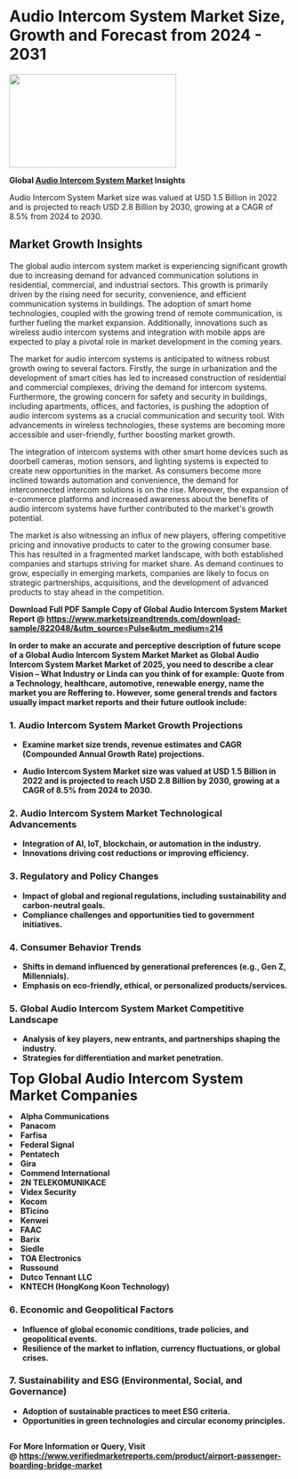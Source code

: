 <H1>Audio Intercom System Market Size, Growth and Forecast from 2024 - 2031</H1><img class="aligncenter size-medium wp-image-584254" src="https://thirdeyenews.in/wp-content/uploads/2024/09/Global-Market-Research-300x168.jpeg" alt="" width="300" height="168" /><p><strong>Global&nbsp;<a href="https://www.marketsizeandtrends.com/download-sample/822048/&amp;utm_source=Pulse&amp;utm_medium=214">Audio Intercom System Market</a> Insights</strong></p><p>Audio Intercom System Market size was valued at USD 1.5 Billion in 2022 and is projected to reach USD 2.8 Billion by 2030, growing at a CAGR of 8.5% from 2024 to 2030.</p><p><h2>Market Growth Insights</h2> <p>The global audio intercom system market is experiencing significant growth due to increasing demand for advanced communication solutions in residential, commercial, and industrial sectors. This growth is primarily driven by the rising need for security, convenience, and efficient communication systems in buildings. The adoption of smart home technologies, coupled with the growing trend of remote communication, is further fueling the market expansion. Additionally, innovations such as wireless audio intercom systems and integration with mobile apps are expected to play a pivotal role in market development in the coming years.</p> <p><strong></strong></p> <p>The market for audio intercom systems is anticipated to witness robust growth owing to several factors. Firstly, the surge in urbanization and the development of smart cities has led to increased construction of residential and commercial complexes, driving the demand for intercom systems. Furthermore, the growing concern for safety and security in buildings, including apartments, offices, and factories, is pushing the adoption of audio intercom systems as a crucial communication and security tool. With advancements in wireless technologies, these systems are becoming more accessible and user-friendly, further boosting market growth.</p> <p>The integration of intercom systems with other smart home devices such as doorbell cameras, motion sensors, and lighting systems is expected to create new opportunities in the market. As consumers become more inclined towards automation and convenience, the demand for interconnected intercom solutions is on the rise. Moreover, the expansion of e-commerce platforms and increased awareness about the benefits of audio intercom systems have further contributed to the market's growth potential.</p> <p>The market is also witnessing an influx of new players, offering competitive pricing and innovative products to cater to the growing consumer base. This has resulted in a fragmented market landscape, with both established companies and startups striving for market share. As demand continues to grow, especially in emerging markets, companies are likely to focus on strategic partnerships, acquisitions, and the development of advanced products to stay ahead in the competition.</p> <p><strong></p><p><span class=""><strong>Download Full PDF Sample Copy of Global Audio Intercom System Market Report</strong> @ <a href="https://www.marketsizeandtrends.com/download-sample/822048/&amp;utm_source=Pulse&amp;utm_medium=214" target="_blank">https://www.marketsizeandtrends.com/download-sample/822048/&amp;utm_source=Pulse&amp;utm_medium=214</a></span></p><p>In order to make an accurate and perceptive description of future scope of a Global&nbsp;Audio Intercom System Market Market as Global&nbsp;Audio Intercom System Market Market of 2025, you need to describe a clear Vision &ndash; What Industry or Linda can you think of for example: Quote from a Technology, healthcare, automotive, renewable energy, name the market you are Reffering to. However, some general trends and factors usually impact market reports and their future outlook include:</p><h3>1.&nbsp;<strong>Audio Intercom System Market Growth Projections</strong></h3><ul><li>Examine market size trends, revenue estimates and CAGR (Compounded Annual Growth Rate) projections.</li><li><p>Audio Intercom System Market size was valued at USD 1.5 Billion in 2022 and is projected to reach USD 2.8 Billion by 2030, growing at a CAGR of 8.5% from 2024 to 2030.</p></li></ul><h3>2.&nbsp;<strong>Audio Intercom System Market Technological Advancements</strong></h3><ul><li>Integration of AI, IoT, blockchain, or automation in the industry.</li><li>Innovations driving cost reductions or improving efficiency.</li></ul><h3>3.&nbsp;<strong>Regulatory and Policy Changes</strong></h3><ul><li>Impact of global and regional regulations, including sustainability and carbon-neutral goals.</li><li>Compliance challenges and opportunities tied to government initiatives.</li></ul><h3>4.&nbsp;<strong>Consumer Behavior Trends</strong></h3><ul><li>Shifts in demand influenced by generational preferences (e.g., Gen Z, Millennials).</li><li>Emphasis on eco-friendly, ethical, or personalized products/services.</li></ul><h3>5.&nbsp;<strong>Global Audio Intercom System Market Competitive Landscape</strong></h3><ul><li>Analysis of key players, new entrants, and partnerships shaping the industry.</li><li>Strategies for differentiation and market penetration.</li></ul><p data-pm-slice="1 1 []"><span style="color: inherit; font-family: inherit; font-size: 25px;">Top Global Audio Intercom System Market Companies</span></p><div class="" data-test-id=""><p><li>Alpha Communications</li><li> Panacom</li><li> Farfisa</li><li> Federal Signal</li><li> Pentatech</li><li> Gira</li><li> Commend International</li><li> 2N TELEKOMUNIKACE</li><li> Videx Security</li><li> Kocom</li><li> BTicino</li><li> Kenwei</li><li> FAAC</li><li> Barix</li><li> Siedle</li><li> TOA Electronics</li><li> Russound</li><li> Dutco Tennant LLC</li><li> KNTECH (HongKong Koon Technology)</li></p></div><h3>6.&nbsp;<strong>Economic and Geopolitical Factors</strong></h3><ul><li>Influence of global economic conditions, trade policies, and geopolitical events.</li><li>Resilience of the market to inflation, currency fluctuations, or global crises.</li></ul><h3>7.&nbsp;<strong>Sustainability and ESG (Environmental, Social, and Governance)</strong></h3><ul><li>Adoption of sustainable practices to meet ESG criteria.</li><li>Opportunities in green technologies and circular economy principles.</li></ul><h2><strong style="font-size: 14px;">For More Information or Query, Visit @&nbsp;</strong><a style="background-color: #ffffff; font-size: 14px;" href="https://www.marketsizeandtrends.com/report/audio-intercom-system-market/" target="_blank">https://www.verifiedmarketreports.com/product/airport-passenger-boarding-bridge-market</a></h2>
